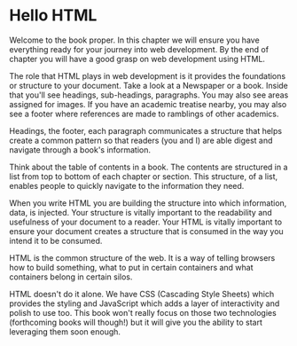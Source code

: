 # Hello HTML

Welcome to the book proper. In this chapter we will ensure you have everything ready for your journey into web development. By the end of chapter you will have a good grasp on web development using HTML.

The role that HTML plays in web development is it provides the foundations or structure to your document. Take a look at a Newspaper or a book. Inside that you'll see headings, sub-headings, paragraphs. You may also see areas assigned for images. If you have an academic treatise nearby, you may also see a footer where references are made to ramblings of other academics.

Headings, the footer, each paragraph communicates a structure that helps create a common pattern so that readers (you and I) are able digest and navigate through a book's information.

Think about the table of contents in a book. The contents are structured in a list from top to bottom of each chapter or section. This structure, of a list, enables people to quickly navigate to the information they need.

When you write HTML you are building the structure into which information, data, is injected. Your structure is vitally important to the readability and usefulness of your document to a reader. Your HTML is vitally important to ensure your document creates a structure that is consumed in the way you intend it to be consumed.

HTML is the common structure of the web. It is a way of telling browsers how to build something, what to put in certain containers and what containers belong in certain silos.

HTML doesn't do it alone. We have CSS (Cascading Style Sheets) which provides the styling and JavaScript which adds a layer of interactivity and polish to use too. This book won't really focus on those two technologies (forthcoming books will though!) but it will give you the ability to start leveraging them soon enough.
